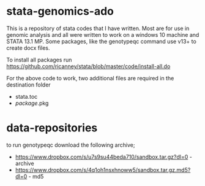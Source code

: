 # stata-genomics-ado
This is a repository of stata codes that I have written.
Most are for use in genomic analysis and all were written to work on a windows 10 machine and STATA 13.1 MP.
Some packages, like the genotypeqc command use v13+ to create docx files.

To install all packages run https://github.com/ricanney/stata/blob/master/code/install-all.do

For the above code to work, two additional files are required in the destination folder
* stata.toc
* *package*.pkg

# data-repositories
to run genotypeqc download the following archive;
* https://www.dropbox.com/s/u7s9su44beda710/sandbox.tar.gz?dl=0 - archive
* https://www.dropbox.com/s/4q1oh1nsxhnoww5/sandbox.tar.gz.md5?dl=0 - md5

